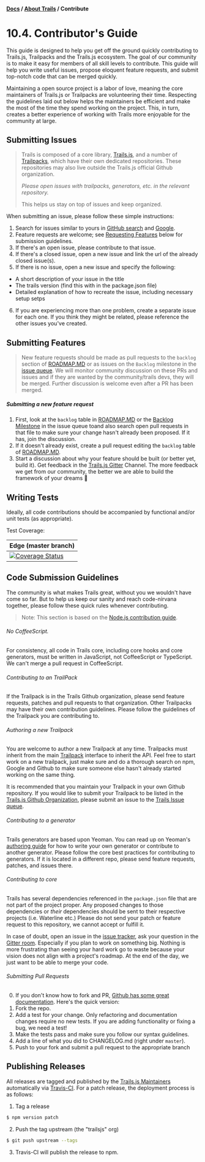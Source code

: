 #### [Docs](../../) / [About Trails](./) / Contribute

# 10.4. Contributor's Guide

This guide is designed to help you get off the ground quickly contributing to Trails.js, Trailpacks and the Trails.js ecosystem.  The goal of our community is to make it easy for members of all skill levels to contribute.  This guide will help you write useful issues, propose eloquent feature requests, and submit top-notch code that can be merged quickly.  

Maintaining a open source project is a labor of love, meaning the core maintainers of Trails.js or Trailpacks are volunteering their time.  Respecting the guidelines laid out below helps the maintainers be efficient and make the most of the time they spend working on the project.  This, in turn, creates a better experience of working with Trails more enjoyable for the community at large.

## Submitting Issues

> Trails is composed of a core library, [Trails.js](https://github.com/trailsjs/trails), and a number of [Trailpacks](https://github.com/trailsjs), which have their own dedicated repositories.  These repositories may also live outside the Trails.js official Github organization.  
> 
> _*Please open issues with trailpacks, generators, etc. in the relevant repository.*_  
> 
> This helps us stay on top of issues and keep organized.

When submitting an issue, please follow these simple instructions:

1. Search for issues similar to yours in [GitHub search](https://github.com/trailsjs/trails/search?type=Issues) and [Google](https://www.google.nl/search?q=trails+js). 
2. Feature requests are welcome; see [Requesting Features](#requesting-features) below for submission guidelines.
3. If there's an open issue, please contribute to that issue.
4. If there's a closed issue, open a new issue and link the url of the already closed issue(s).
5. If there is no issue, open a new issue and specify the following:
  - A short description of your issue in the title
  - The trails version (find this with in the package.json file)
  - Detailed explanation of how to recreate the issue, including necessary setup setps
6. If you are experiencing more than one problem, create a separate issue for each one. If you think they might be related, please reference the other issues you've created.



## Submitting Features

> New feature requests should be made as pull requests to the `backlog` section of [ROADMAP.MD](https://github.com/trailsjs/trails/blob/master/ROADMAP.md) or as issues on the `Backlog` milestone in the [issue queue](https://github.com/trailsjs/trails/milestones/Backlog).  We will monitor community discussion on these PRs and issues and if they are wanted by the community/trails devs, they will be merged.  Further discussion is welcome even after a PR has been merged. 

##### Submitting a new feature request
1. First, look at the `backlog` table in [ROADMAP.MD](https://github.com/trailsjs/trails/blob/master/ROADMAP.md) or the [Backlog Milestone](https://github.com/trailsjs/trails/milestones/Backlog) in the issue queue toand also search open pull requests in that file to make sure your change hasn't already been proposed.  If it has, join the discussion.
2. If it doesn't already exist, create a pull request editing the `backlog` table of [ROADMAP.MD](https://github.com/trailsjs/trails/blob/master/ROADMAP.md).
3. Start a discussion about why your feature should be built (or better yet, build it).  Get feedback in the [Trails.js Gitter](https://gitter.im/trailsjs/trails) Channel.  The more feedback we get from our community, the better we are able to build the framework of your dreams :evergreen_tree:

## Writing Tests

Ideally, all code contributions should be accompanied by functional and/or unit tests (as appropriate).  

Test Coverage:

| Edge (master branch) |
|----------------------|
| [![Coverage Status](https://coveralls.io/repos/trailsjs/trails/badge.png)](https://coveralls.io/r/trailsjs/trails) |


## Code Submission Guidelines

The community is what makes Trails great, without you we wouldn't have come so far. But to help us keep our sanity and reach code-nirvana together, please follow these quick rules whenever contributing.

> Note: This section is based on the [Node.js contribution guide](https://github.com/joyent/node/blob/master/CONTRIBUTING.md#contributing).

###### No CoffeeScript.

For consistency, all code in Trails core, including core hooks and core generators, must be written in JavaScript, not CoffeeScript or TypeScript.  We can't merge a pull request in CoffeeScript.

###### Contributing to an TrailPack 

If the Trailpack is in the Trails Github organization, please send feature requests, patches and pull requests to that organization.  Other Trailpacks may have their own contribution guidelines.  Please follow the guidelines of the Trailpack you are contributing to.

###### Authoring a new Trailpack

You are welcome to author a new Trailpack at any time.  Trailpacks must inherit from the main [Trailpack](https://github.com/trailsjs/trailpack) interface to inherit the API.  Feel free to start work on a new trailpack, just make sure and do a thorough search on npm, Google and Github to make sure someone else hasn't already started working on the same thing.  

It is recommended that you maintain your Trailpack in your own Github repository.  If you would like to submit your Trailpack to be listed in the [Trails.js Github Organization](https://github.com/trailsjs), please submit an issue to the [Trails Issue queue](https://github.com/trailsjs/trailpack/issues).

###### Contributing to a generator

Trails generators are based upon Yeoman.  You can read up on Yeoman's [authoring guide](http://yeoman.io/authoring/) for how to write your own generator or contribute to another generator.  Please follow the core best practices for contributing to generators.  If it is located in a different repo, please send feature requests, patches, and issues there.

###### Contributing to core

Trails has several dependencies referenced in the `package.json` file that are not part of the project proper. Any proposed changes to those dependencies or _their_ dependencies should be sent to their respective projects (i.e. Waterline etc.) Please do not send your patch or feature request to this repository, we cannot accept or fulfill it.

In case of doubt, open an issue in the [issue tracker](https://github.com/trailsjs/trails/issues), ask your question in the [Gitter room](http://gitter.im/trailsjs/trails).  Especially if you plan to work on something big. Nothing is more frustrating than seeing your hard work go to waste because your vision does not align with a project's roadmap.  At the end of the day, we just want to be able to merge your code.

###### Submitting Pull Requests

0. If you don't know how to fork and PR, [Github has some great documentation](https://help.github.com/articles/using-pull-requests/).  Here's the quick version:
1. Fork the repo.
2. Add a test for your change. Only refactoring and documentation changes require no new tests. If you are adding functionality or fixing a bug, we need a test!
4. Make the tests pass and make sure you follow our syntax guidelines.
5. Add a line of what you did to CHANGELOG.md (right under `master`).
6. Push to your fork and submit a pull request to the appropriate branch

## Publishing Releases

All releases are tagged and published by the [Trails.js Maintainers](https://github.com/orgs/trailsjs/teams) automatically via [Travis-CI](https://travis-ci.org/trailsjs/trails). For a patch release, the deployment process is as follows:

1. Tag a release
```sh
$ npm version patch
```

2. Push the tag upstream (the "trailsjs" org)
```sh
$ git push upstream --tags
```

3. Travis-CI will publish the release to npm.
